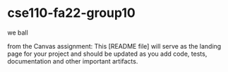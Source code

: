 # cse110-fa22-group10
we ball

from the Canvas assignment:
This [README file] will serve as the landing page for your project and should be updated as you add code, tests, documentation and other important artifacts.
